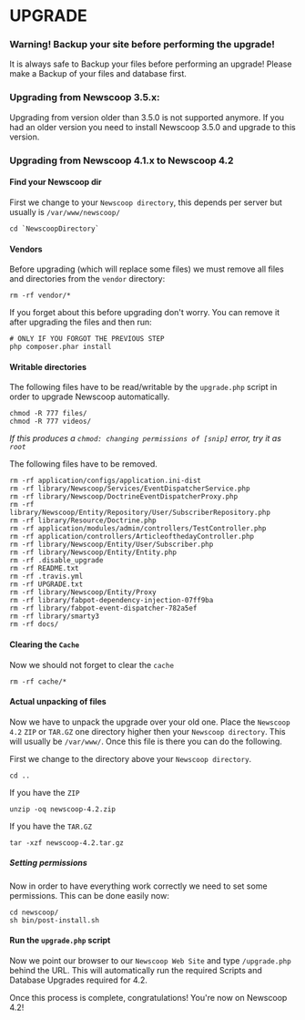 UPGRADE
=======

### Warning! Backup your site before performing the upgrade!
It is always safe to Backup your files before performing an upgrade! Please make a Backup of your files and database first.

### Upgrading from Newscoop 3.5.x:

Upgrading from version older than 3.5.0 is not supported anymore. If you had an older version you need to install Newscoop 3.5.0 and upgrade to this version.

### Upgrading from Newscoop 4.1.x to Newscoop 4.2
#### Find your Newscoop dir

First we change to your `Newscoop directory`, this depends per server but usually is `/var/www/newscoop/`
```
cd `NewscoopDirectory`
```

#### Vendors

Before upgrading (which will replace some files) we must remove all files and directories from the `vendor` directory:

```
rm -rf vendor/*
```

If you forget about this before upgrading don't worry. You can remove it after upgrading the files and then run: 

```
# ONLY IF YOU FORGOT THE PREVIOUS STEP
php composer.phar install
```

#### Writable directories

The following files have to be read/writable by the `upgrade.php` script in order to upgrade Newscoop automatically.


```
chmod -R 777 files/
chmod -R 777 videos/
```

*If this produces a `chmod: changing permissions of [snip]` error, try it as `root`*

The following files have to be removed.

```
rm -rf application/configs/application.ini-dist
rm -rf library/Newscoop/Services/EventDispatcherService.php
rm -rf library/Newscoop/DoctrineEventDispatcherProxy.php
rm -rf library/Newscoop/Entity/Repository/User/SubscriberRepository.php
rm -rf library/Resource/Doctrine.php
rm -rf application/modules/admin/controllers/TestController.php
rm -rf application/controllers/ArticleofthedayController.php
rm -rf library/Newscoop/Entity/User/Subscriber.php
rm -rf library/Newscoop/Entity/Entity.php
rm -rf .disable_upgrade
rm -rf README.txt
rm -rf .travis.yml
rm -rf UPGRADE.txt
rm -rf library/Newscoop/Entity/Proxy
rm -rf library/fabpot-dependency-injection-07ff9ba
rm -rf library/fabpot-event-dispatcher-782a5ef
rm -rf library/smarty3
rm -rf docs/
```

#### Clearing the `Cache`

Now we should not forget to clear the `cache`

```
rm -rf cache/*
```

#### Actual unpacking of files
Now we have to unpack the upgrade over your old one. Place the `Newscoop 4.2` `ZIP` or `TAR.GZ` one directory higher then your `Newscoop directory`. This will usually be `/var/www/`. Once this file is there you can do the following.

First we change to the directory above your `Newscoop directory`.

```
cd ..
```

If you have the `ZIP`

```
unzip -oq newscoop-4.2.zip
```

If you have the `TAR.GZ`

```
tar -xzf newscoop-4.2.tar.gz
```

##### Setting permissions
Now in order to have everything work correctly we need to set some permissions. This can be done easily now:


```
cd newscoop/
sh bin/post-install.sh
```

#### Run the `upgrade.php` script
Now we point our browser to our `Newscoop Web Site` and type `/upgrade.php` behind the URL. This will automatically run the required Scripts and Database Upgrades required for 4.2.

Once this process is complete, congratulations! You're now on Newscoop 4.2!